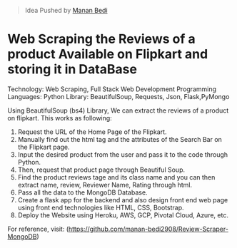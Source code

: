 > Idea Pushed by [Manan Bedi](https://github.com/manan-bedi2908)

# Web Scraping the Reviews of a product Available on Flipkart and storing it in DataBase

Technology: Web Scraping, Full Stack Web Development Programming Languages: Python Library: BeautifulSoup, Requests,
Json, Flask,PyMongo

Using BeautifulSoup (bs4) Library, We can extract the reviews of a product on flipkart. This works as following:

1. Request the URL of the Home Page of the Flipkart.
2. Manually find out the html tag and the attributes of the Search Bar on the Flipkart page.
3. Input the desired product from the user and pass it to the code through Python.
4. Then, request that product page through Beautiful Soup.
5. Find the product reviews tage and its class name and you can then extract name, review, Reviewer Name, Rating through
   html.
6. Pass all the data to the MongoDB Database.
7. Create a flask app for the backend and also design front end web page using front end technologies like HTML, CSS,
   Bootstrap.
8. Deploy the Website using Heroku, AWS, GCP, Pivotal Cloud, Azure, etc.

For reference, visit: (https://github.com/manan-bedi2908/Review-Scraper-MongoDB)
